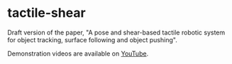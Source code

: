 # tactile-shear
Draft version of the paper, "A pose and shear-based tactile robotic system for object tracking, surface following and object pushing".

Demonstration videos are available on [YouTube](https://youtu.be/xVs4hd34ek0).
